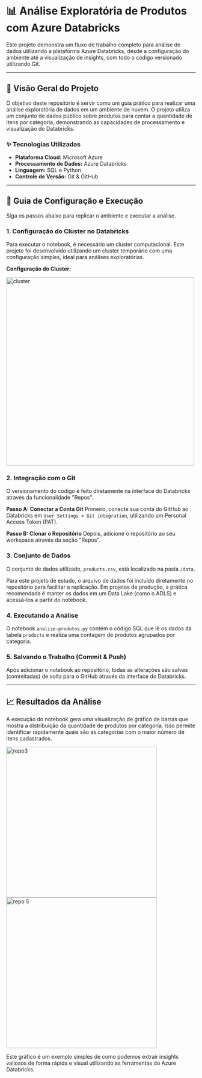 # 📊 Análise Exploratória de Produtos com Azure Databricks

Este projeto demonstra um fluxo de trabalho completo para análise de dados utilizando a plataforma Azure Databricks, desde a configuração do ambiente até a visualização de insights, com todo o código versionado utilizando Git.

---

## 📜 Visão Geral do Projeto

O objetivo deste repositório é servir como um guia prático para realizar uma análise exploratória de dados em um ambiente de nuvem. O projeto utiliza um conjunto de dados público sobre produtos para contar a quantidade de itens por categoria, demonstrando as capacidades de processamento e visualização do Databricks.

### ✨ Tecnologias Utilizadas
* **Plataforma Cloud:** Microsoft Azure
* **Processamento de Dados:** Azure Databricks
* **Linguagem:** SQL e Python
* **Controle de Versão:** Git & GitHub

---

## 🚀 Guia de Configuração e Execução

Siga os passos abaixo para replicar o ambiente e executar a análise.

### 1. Configuração do Cluster no Databricks

Para executar o notebook, é necessário um cluster computacional. Este projeto foi desenvolvido utilizando um cluster temporário com uma configuração simples, ideal para análises exploratórias.

**Configuração do Cluster:**

<img width="500" height="500" alt="cluster" src="https://github.com/user-attachments/assets/b5345b86-b173-44c7-9138-f955e8574a44" />



### 2. Integração com o Git

O versionamento do código é feito diretamente na interface do Databricks através da funcionalidade "Repos".

**Passo A: Conectar a Conta Git**
Primeiro, conecte sua conta do GitHub ao Databricks em `User Settings > Git integration`, utilizando um Personal Access Token (PAT).


**Passo B: Clonar o Repositório**
Depois, adicione o repositório ao seu workspace através da seção "Repos".



### 3. Conjunto de Dados

O conjunto de dados utilizado, `products.csv`, está localizado na pasta `/data`.

Para este projeto de estudo, o arquivo de dados foi incluído diretamente no repositório para facilitar a replicação. Em projetos de produção, a prática recomendada é manter os dados em um Data Lake (como o ADLS) e acessá-los a partir do notebook.

### 4. Executando a Análise

O notebook `analise-produtos.py` contém o código SQL que lê os dados da tabela `products` e realiza uma contagem de produtos agrupados por categoria.



### 5. Salvando o Trabalho (Commit & Push)

Após adicionar o notebook ao repositório, todas as alterações são salvas (commitadas) de volta para o GitHub através da interface do Databricks.



---

## 📈 Resultados da Análise

A execução do notebook gera uma visualização de gráfico de barras que mostra a distribuição da quantidade de produtos por categoria. Isso permite identificar rapidamente quais são as categorias com o maior número de itens cadastrados.

<img width="400" height="400" alt="repo3" src="https://github.com/user-attachments/assets/ae0b9174-d3c1-49f5-b17a-7e7728d2194a" />
<img width="400" height="400" alt="repo 5" src="https://github.com/user-attachments/assets/65323e81-afee-4f0a-8406-6a5a4b2cff34" />

Este gráfico é um exemplo simples de como podemos extrair insights valiosos de forma rápida e visual utilizando as ferramentas do Azure Databricks.
